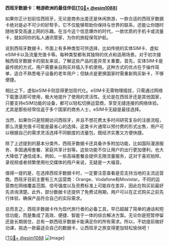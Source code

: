 **西班牙数据卡：畅游欧洲的最佳伴侣[[TG💪+ @esim1088](https://t.me/s/esim1088)]**

如果你正计划前往西班牙，无论是商务出差还是休闲旅游，一款合适的西班牙数据卡绝对是必不可少的好帮手。它不仅能够帮助你保持与世界的联系，还能让你随时随地享受高速上网的乐趣。在当今这个信息爆炸的时代，一款优质的手机卡或流量卡，就如同你的私人通讯管家，为你的旅程保驾护航。

说到西班牙数据卡，市面上有多种类型可供选择，比如传统的实体SIM卡、虚拟eSIM卡以及流量充值卡等。每种类型都有其独特的优点和适用场景。对于初次接触西班牙数据卡的朋友来说，了解这些产品的差异至关重要。首先，实体SIM卡是最传统的方式，用户需要亲自购买并插入手机使用。这种方式的优点在于操作简单，适合不熟悉电子设备的老年用户；但缺点是更换国家时需重新购买新卡，不够便捷。

相比之下，虚拟eSIM卡则显得更加现代化。eSIM卡无需物理插拔，只需通过网络下载激活即可使用，极大地提升了使用的灵活性。无论是在西班牙还是其他国家，只要支持eSIM功能的设备，都可以轻松切换运营商，享受无缝连接的网络体验。尤其是那些经常往返于多个国家的商务人士，eSIM卡无疑是最佳选择。

当然，如果你只是短期访问西班牙，并且不想花费太多时间研究复杂的注册流程，那么流量充值卡可能是最省心的选择。这类卡片通常以预付费的形式出售，用户可以根据自己的需求灵活选择不同额度的流量包，既经济实惠又方便快捷。

除了上述提到的基本分类外，西班牙数据卡还具备许多附加功能，比如国际漫游服务、多国通用套餐、家庭共享计划等。这些功能不仅让用户的出行更加便利，也大大降低了通信成本。例如，一些高端套餐会提供无限流量服务，这对于喜欢拍照、录视频或者频繁使用社交媒体的用户来说，无疑是一大福音。

值得一提的是，在选择西班牙数据卡时，一定要注意查看是否支持当地的主流运营商。西班牙目前主要有三大运营商：Orange、Vodafone和Movistar。不同的运营商在网络覆盖范围、信号强度以及资费标准上可能存在差异，因此在购买前最好先咨询清楚。此外，部分数据卡还提供了免费试用期，用户可以在正式购买之前先行体验，确保产品符合自己的实际需求。

总而言之，西班牙数据卡作为现代旅行者的必备工具，早已超越了简单的通话和短信功能，而是集成了高效、便捷、智能于一体的综合解决方案。无论你是短暂停留还是长期居住，总有一款西班牙数据卡能满足你的所有需求。所以，不妨提前做好功课，挑选一款最适合自己的数据卡，让西班牙之旅变得更加轻松愉快吧！

[[TG💪+ @esim1088](https://t.me/s/esim1088) ![Image](https://i.postimg.cc/4NQfJmqS/Snipaste-2025-05-13-00-14-12.png)]